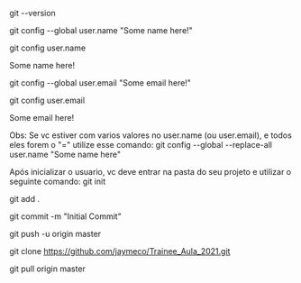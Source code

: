 git --version

git config --global user.name "Some name here!"

git config user.name

Some name here!

git config --global user.email "Some email here!"

git config user.email

Some email here!

Obs: Se vc estiver com varios valores no user.name (ou user.email), e todos eles forem o "="
utilize esse comando: git config --global --replace-all user.name "Some name here"

Após inicializar o usuario, vc deve entrar na pasta do seu projeto e utilizar o seguinte comando: git init

git add .

git commit -m "Initial Commit"

git push -u origin master

git clone https://github.com/jaymeco/Trainee_Aula_2021.git

git pull origin master